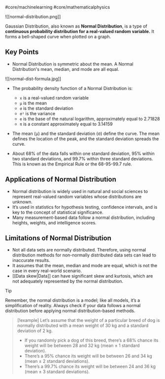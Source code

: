 #core/machinelearning #core/mathematicalphysics 

![[normal-distribution.png]]

Gaussian Distribution, also known as **Normal Distribution**, is a type of **continuous probability distribution for a real-valued random variable.** It forms a bell-shaped curve when plotted on a graph.

## Key Points

- Normal Distribution is symmetric about the mean. A Normal Distribution's mean, median, and mode are all equal.

![[normal-dist-formula.jpg]]

- The probability density function of a Normal Distribution is:
    - `x` is a real-valued random variable
    - `µ` is the mean
    - `σ` is the standard deviation
    - `σ²` is the variance
    - `e` is the base of the natural logarithm, approximately equal to 2.71828
    - `π` is a constant approximately equal to 3.14159
- The mean (µ) and the standard deviation (σ) define the curve. The mean defines the location of the peak, and the standard deviation spreads the curve.

- About 68% of the data falls within one standard deviation, 95% within two standard deviations, and 99.7% within three standard deviations. This is known as the Empirical Rule or the 68-95-99.7 rule.

## Applications of Normal Distribution

- Normal distribution is widely used in natural and social sciences to represent real-valued random variables whose distributions are unknown.
- It’s used in statistics for hypothesis testing, confidence intervals, and is key to the concept of statistical significance.
- Many measurement-based data follow a normal distribution, including heights, weights, and intelligence scores.

## Limitations of Normal Distribution

- Not all data sets are normally distributed. Therefore, using normal distribution methods for non-normally distributed data sets can lead to inaccurate results.
- It assumes that the mean, median and mode are equal, which is not the case in every real-world scenario.
- [[Data skew|Data]] can have significant skew and kurtosis, which are not adequately represented by the normal distribution.

> [!tip]
> Remember, the normal distribution is a model; like all models, it’s a simplification of reality. Always check if your data follows a normal distribution before applying normal distribution-based methods.

> [!example]
> Let’s assume that the weight of a particular breed of dog is normally distributed with a mean weight of 30 kg and a standard deviation of 2 kg.
> - If you randomly pick a dog of this breed, there’s a 68% chance its weight will be between 28 and 32 kg (mean ± 1 standard deviation).
> - There’s a 95% chance its weight will be between 26 and 34 kg (mean ± 2 standard deviations).
> - There’s a 99.7% chance its weight will be between 24 and 36 kg (mean ± 3 standard deviations).